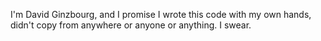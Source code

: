 I'm David Ginzbourg, and I promise I wrote this code with my own hands, didn't copy from anywhere or anyone or anything. I swear.
